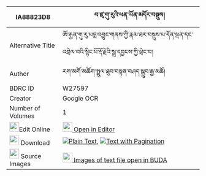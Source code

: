 |IA88823D8|བ་ཛྲ་གུ་རུའི་ཕན་ཡོན་མདོར་བསྡུས། 
| --- | --- 
|Alternative Title |ཨོ་རྒྱན་གུ་རུ་པདྨ་འབྱུང་གནས་ཀྱི་རྣམ་ཐར་བསྡུས་པ་དོན་ལྡན་དང་འབྲེལ་བའི་སྙིང་པོ་རྡོ་རྗེའི་སྒྲ་དབྱངས་ཀྱི་ཕྲེང་བ།
|Author| རག་མགོ་མཆོག་སྤྲུལ་ཐུབ་བསྟན་བཤད་སྒྲུབ་རྒྱ་མཚོ།
|BDRC ID | W27597
|Creator | Google OCR
|Number of Volumes| 1
|<img width="25" src="https://img.icons8.com/color/25/000000/edit-property.png">Edit Online| [<img width="25" src="https://avatars.githubusercontent.com/u/45091458?s=200&v=4"> Open in Editor](http://editor.openpecha.org/IA88823D8)
|<img width="25" src="https://img.icons8.com/fluent/48/000000/download-2.png"/>  Download | [![](https://img.icons8.com/color/20/000000/txt.png)Plain Text](https://github.com/Openpecha/IA88823D8/releases/download/v1/ba_dzra(?)_guru_i_penyon_dordu_plain_IA88823D8.zip), [![](https://img.icons8.com/color/20/000000/txt.png)Text with Pagination](https://github.com/Openpecha/IA88823D8/releases/download/v1/ba_dzra(?)_guru_i_penyon_dordu_pages_IA88823D8.zip)
|<img width="25" src="https://img.icons8.com/plasticine/100/000000/pictures-folder.png"/>  Source Images | [<img width="25" src="https://library.bdrc.io/icons/BUDA-small.svg"> Images of text file open in BUDA](https://library.bdrc.io/show/bdr:W27597)